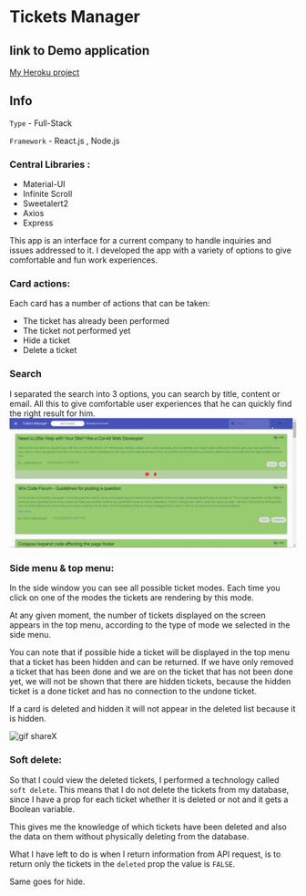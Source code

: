 # Tickets Manager

## link to Demo application

[My Heroku project](https://ticket-manager-dk.herokuapp.com/)

## Info

`Type` - Full-Stack

`Framework` - React.js , Node.js

### Central Libraries :

- Material-UI
- Infinite Scroll
- Sweetalert2
- Axios
- Express

This app is an interface for a current company to handle inquiries and issues addressed to it. I developed the app with a variety of options to give comfortable and fun work experiences.

### Card actions:

Each card has a number of actions that can be taken:

- The ticket has already been performed
- The ticket not performed yet
- Hide a ticket
- Delete a ticket

### Search

I separated the search into 3 options, you can search by title, content or email. All this to give comfortable user experiences that he can quickly find the right result for him.
![gif from shareX](./readme-files/SEARCH_GIF.gif)

### Side menu & top menu:

In the side window you can see all possible ticket modes. Each time you click on one of the modes the tickets are rendering by this mode.

At any given moment, the number of tickets displayed on the screen appears in the top menu, according to the type of mode we selected in the side menu.

You can note that if possible hide a ticket will be displayed in the top menu that a ticket has been hidden and can be returned. If we have only removed a ticket that has been done and we are on the ticket that has not been done yet, we will not be shown that there are hidden tickets, because the hidden ticket is a done ticket and has no connection to the undone ticket.

If a card is deleted and hidden it will not appear in the deleted list because it is hidden.

![gif shareX](./readme-files/GIF.gif)

### Soft delete:

So that I could view the deleted tickets, I performed a technology called `soft delete`. This means that I do not delete the tickets from my database, since I have a prop for each ticket whether it is deleted or not and it gets a Boolean variable.

This gives me the knowledge of which tickets have been deleted and also the data on them without physically deleting from the database.

What I have left to do is when I return information from API request, is to return only the tickets in the `deleted` prop the value is `FALSE`.

Same goes for hide.
